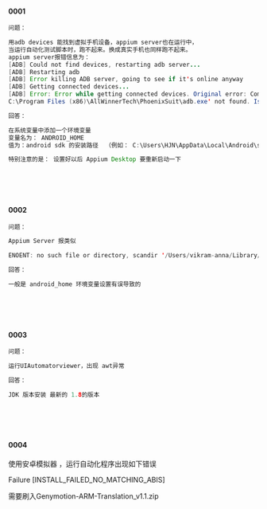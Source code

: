 #### 0001


```java
问题：

用adb devices 能找到虚拟手机设备，appium server也在运行中，
当运行自动化测试脚本时，跑不起来。换成真实手机也同样跑不起来。
appium server报错信息为：
[ADB] Could not find devices, restarting adb server...
[ADB] Restarting adb
[ADB] Error killing ADB server, going to see if it's online anyway
[ADB] Getting connected devices...
[ADB] Error: Error while getting connected devices. Original error: Command 'C:\Users\HJN\AppData\Local\Android\sdk\platform-tools\adb.exe
C:\Program Files (x86)\AllWinnerTech\PhoenixSuit\adb.exe' not found. Is it installed?

回答：

在系统变量中添加一个环境变量
变量名为： ANDROID_HOME 
值为：android sdk 的安装路径  （例如： C:\Users\HJN\AppData\Local\Android\sdk）

特别注意的是： 设置好以后 Appium Desktop 要重新启动一下

```



<br><br><br>
#### 0002
```java
问题：

Appium Server 报类似 

ENOENT: no such file or directory, scandir '/Users/vikram-anna/Library/Android/sdk/platform-tools/build-tools' 

回答：

一般是 android_home 环境变量设置有误导致的
```

<br><br><br>
#### 0003

```java
问题：

运行UIAutomatorviewer，出现 awt异常

回答：

JDK 版本安装 最新的 1.8的版本
```



<br><br><br>
#### 0004
使用安卓模拟器 ，运行自动化程序出现如下错误

Failure [INSTALL_FAILED_NO_MATCHING_ABIS]

需要刷入Genymotion-ARM-Translation_v1.1.zip
